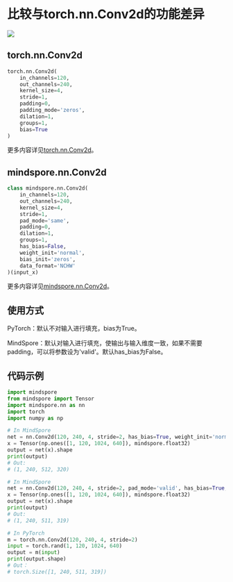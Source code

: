 # 比较与torch.nn.Conv2d的功能差异

<a href="https://gitee.com/mindspore/docs/blob/r1.6/docs/mindspore/migration_guide/source_zh_cn/api_mapping/pytorch_diff/nn_Conv2d.md" target="_blank"><img src="https://gitee.com/mindspore/docs/raw/r1.6/resource/_static/logo_source.png"></a>

## torch.nn.Conv2d

```python
torch.nn.Conv2d(
    in_channels=120,
    out_channels=240,
    kernel_size=4,
    stride=1,
    padding=0,
    padding_mode='zeros',
    dilation=1,
    groups=1,
    bias=True
)
```

更多内容详见[torch.nn.Conv2d](https://pytorch.org/docs/1.5.0/nn.html#torch.nn.Conv2d)。

## mindspore.nn.Conv2d

```python
class mindspore.nn.Conv2d(
    in_channels=120,
    out_channels=240,
    kernel_size=4,
    stride=1,
    pad_mode='same',
    padding=0,
    dilation=1,
    groups=1,
    has_bias=False,
    weight_init='normal',
    bias_init='zeros',
    data_format='NCHW'
)(input_x)
```

更多内容详见[mindspore.nn.Conv2d](https://mindspore.cn/docs/api/zh-CN/r1.6/api_python/nn/mindspore.nn.Conv2d.html#mindspore.nn.Conv2d)。

## 使用方式

PyTorch：默认不对输入进行填充，bias为True。

MindSpore：默认对输入进行填充，使输出与输入维度一致，如果不需要padding，可以将参数设为'valid'。默认has_bias为False。

## 代码示例

```python
import mindspore
from mindspore import Tensor
import mindspore.nn as nn
import torch
import numpy as np

# In MindSpore
net = nn.Conv2d(120, 240, 4, stride=2, has_bias=True, weight_init='normal')
x = Tensor(np.ones([1, 120, 1024, 640]), mindspore.float32)
output = net(x).shape
print(output)
# Out:
# (1, 240, 512, 320)

# In MindSpore
net = nn.Conv2d(120, 240, 4, stride=2, pad_mode='valid', has_bias=True, weight_init='normal')
x = Tensor(np.ones([1, 120, 1024, 640]), mindspore.float32)
output = net(x).shape
print(output)
# Out:
# (1, 240, 511, 319)

# In PyTorch
m = torch.nn.Conv2d(120, 240, 4, stride=2)
input = torch.rand(1, 120, 1024, 640)
output = m(input)
print(output.shape)
# Out：
# torch.Size([1, 240, 511, 319])
```
